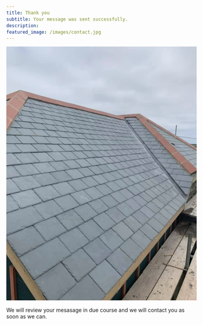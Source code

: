 ```yaml
---
title: Thank you
subtitle: Your message was sent successfully.
description: 
featured_image: /images/contact.jpg
---
```


![](/images/about.png)

We will review your mesasage in due course and we will contact you as soon as we can.
